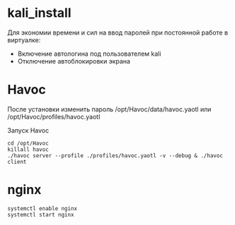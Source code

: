 # kali_install

Для экономии времени и сил на ввод паролей при постоянной работе в виртуалке:
- Включение автологина под пользователем kali
- Отключение автоблокировки экрана



 # Havoc
 После установки изменить пароль
 /opt/Havoc/data/havoc.yaotl или /opt/Havoc/profiles/havoc.yaotl

Запуск Havoc
```
cd /opt/Havoc
killall havoc
./havoc server --profile ./profiles/havoc.yaotl -v --debug & ./havoc client
```

# nginx
```
systemctl enable nginx
systemctl start nginx
```

